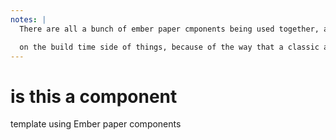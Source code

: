 ```yaml
---
notes: |
  There are all a bunch of ember paper cmponents being used together, and actually there are a few helpers and modifiers provided by other addons. the issue we have here is that both people and cmoputers can’t really tell where these components came from. We can kinda teach the computers by getting people to install ember spcecific plugins into their editors but a human either has to guess what addon is providing a specific component or the community has come up with some tricks to help in the search, like all of the ember paper components are prefixided with “Paper” so you can kinda guess where things are coming from.

  on the build time side of things, because of the way that a classic addon can pretty much hook into any part of the ember build process it’s not hard to imagine a situation where a rogue addon can be adding a significant build penalty. I know I’ve writtend addons that accidentially make thousands of requests to the localhost server while you’re developing effectively ddosing yourself. 
---
```


# is this a component

template using Ember paper components
